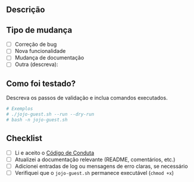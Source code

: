 ## Descrição
<!-- Descreva brevemente o problema resolvido ou a funcionalidade adicionada. -->

## Tipo de mudança
- [ ] Correção de bug
- [ ] Nova funcionalidade
- [ ] Mudança de documentação
- [ ] Outra (descreva):

## Como foi testado?
Descreva os passos de validação e inclua comandos executados.

```bash
# Exemplos
# ./jojo-guest.sh --run --dry-run
# bash -n jojo-guest.sh
```

## Checklist
- [ ] Li e aceito o [Código de Conduta](../CODE_OF_CONDUCT.md)
- [ ] Atualizei a documentação relevante (README, comentários, etc.)
- [ ] Adicionei entradas de log ou mensagens de erro claras, se necessário
- [ ] Verifiquei que o `jojo-guest.sh` permanece executável (`chmod +x`)

